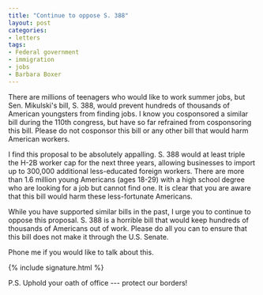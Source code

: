 ```yaml
---
title: "Continue to oppose S. 388"
layout: post
categories:
- letters
tags:
- Federal government
- immigration
- jobs
- Barbara Boxer
---
```


There are millions of teenagers who would like to work summer jobs, but Sen. Mikulski's bill, S. 388, would prevent hundreds of thousands of American youngsters from finding jobs. I know you cosponsored a similar bill during the 110th congress, but have so far refrained from cosponsoring this bill. Please do not cosponsor this bill or any other bill that would harm American workers.

I find this proposal to be absolutely appalling. S. 388 would at least triple the H-2B worker cap for the next three years, allowing businesses to import up to 300,000 additional less-educated foreign workers. There are more than 1.6 million young Americans (ages 18-29) with a high school degree who are looking for a job but cannot find one. It is clear that you are aware that this bill would harm these less-fortunate Americans.

While you have supported similar bills in the past, I urge you to continue to oppose this proposal. S. 388 is a horrible bill that would keep hundreds of thousands of Americans out of work. Please do all you can to ensure that this bill does not make it through the U.S. Senate.

Phone me if you would like to talk about this.

{% include signature.html %}

P.S. Uphold your oath of office --- protect our borders!
